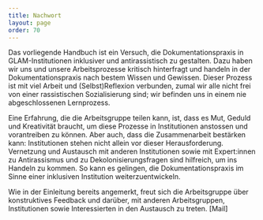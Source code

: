```yaml
---
title: Nachwort
layout: page
order: 70
---
```


Das vorliegende Handbuch ist ein Versuch, die Dokumentationspraxis in GLAM-Institutionen inklusiver und antirassistisch zu gestalten. Dazu haben wir uns und unsere Arbeitsprozesse kritisch hinterfragt und handeln in der Dokumentationspraxis nach bestem Wissen und Gewissen. Dieser Prozess ist mit viel Arbeit und (Selbst)Reflexion verbunden, zumal wir alle nicht frei von einer rassistischen Sozialisierung sind; wir befinden uns in einem nie abgeschlossenen Lernprozess.

Eine Erfahrung, die die Arbeitsgruppe teilen kann, ist, dass es Mut, Geduld und Kreativität braucht, um diese Prozesse in Institutionen anstossen und vorantreiben zu können. Aber auch, dass die Zusammenarbeit bestärken kann: Institutionen stehen nicht allein vor dieser Herausforderung. Vernetzung und Austausch mit anderen Institutionen sowie mit Expert:innen zu Antirassismus und zu Dekolonisierungsfragen sind hilfreich, um ins Handeln zu kommen. So kann es gelingen, die Dokumentationspraxis im Sinne einer inklusiven Institution weiterzuentwickeln.

Wie in der Einleitung bereits angemerkt, freut sich die Arbeitsgruppe über konstruktives Feedback und darüber, mit anderen Arbeitsgruppen, Institutionen sowie Interessierten in den Austausch zu treten. [Mail]